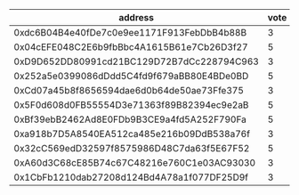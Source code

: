 address|vote|timestamp|signature
---|---|---|---
0xdc6B04B4e40fDe7c0e9ee1171F913FebDbB4b88B|3|1612271456|0x1077cf5dfa0754102e213109ccb069a24253916abebf1071272e94ec38e1762e4825ca3a22d7eea96cfa6e6630e1aead11b47f5027b4ce18c2f4fd664a3bff561c
0x04cEFE048C2E6b9fbBbc4A1615B61e7Cb26D3f27|5|1612271523|0xb38dce6f1940d5956e2db8bb0786ec8af2bdd6c06773f414005d483c2812634020d6a5bbf6c56d0472ba688354900569d3ebe84db30799383d8d2d8a5c721dc61b
0xD9D652DD80991cd21BC129D72B7dCc228794C963|3|1612274566|0x5806cff9e9da74ec29d4aeb50aec9b57b9a3554fbce5ba631ad291456f9f6437737e707c5c8f69b1ae9b23738f8aa4cad02be2dffe509dc7c0c538b4757128a31b
0x252a5e0399086dDdd5C4fd9f679aBB80E4BDe0BD|5|1612277065|0x6be946241c1c81d20563870e1f275c57ade5f2cdb1089e6da9cc2affa1334dfa633ccacd1454b77efd7bd72f7467a954efe04fa25ee9cc2e1d87da6aa547b4c51b
0xCd07a45b8f8656594dae6d0b64de50ae73Ffe375|3|1612295279|0x2935338026a518006e9ca5e19a898c9b324f559ace80ea49d0bec137af1c1fb218b24dc6b16b597658d6af224cfa405ebd01eb92d27088f881af9c955e413a6e1b
0x5F0d608d0FB55554D3e71363f89B82394ec9e2aB|5|1612299122|0xebd967c44c970a83726df65bec9dac0fed66573a54756342d227f33d617a98fb12119472a920f1a9dce43b77c7b075fad8568375e1ce7722f18b74ad3ea4ad091c
0xBf39ebB2462Ad8E0FDb9B3CE9a4fd5A252F790Fa|5|1612299131|0x68850bb9e48819091adc9545f2029d3a73fbb7a646fbd2dad6de8dd7873f4bb779138c49d2740838e51d043b71d5af890f3ebbf6ccf5e3754ddd5930771798c51c
0xa918b7D5A8540EA512ca485e216b09DdB538a76f|3|1612299460|0xf0c8aefee5beb79b9b7812ff18d47f516a75145057c8651fd6a5a2b409e6d32b4d70ee682b975f1203b3e516f6e57451d542b849b09ccccae2fae86104c80f121b
0x32cC569edD32597f8575986D48C7da63f5E67F52|5|1612315297|0x77568a8a0c4aef8f634983bfe84de83690b02d994c4465834e39ad2ae6d41ae159fbb0724270531c8e0093455ec938bccdf90506b5e34f589969d7c0f0a8b5ed1c
0xA60d3C68cE85B74c67C48216e760C1e03AC93030|3|1612317336|0x2f84d3debe2c950ef1d03eff399d5866e47b7b534e6e8aca0b8c3849d14ffb094a72868e56caaaf6fea37bb50c74fd50244e37e0844b25e71870ac77afe6d6281c
0x1CbFb1210dab27208d124Bd4A78a1f077DF25D9f|3|1612327963|0x5d106b0d6f1246799fc9bf0c4c4be4741f252f6c02dfe32351c5f8379fc4706e1d05eac2c3a936883b6b4b2fadae9520264a4f9413d82fc358fe70e0910f75f61b